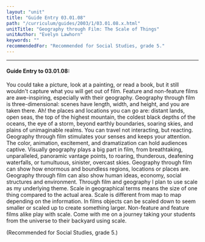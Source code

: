 ```yaml
---
layout: "unit"
title: "Guide Entry 03.01.08"
path: "/curriculum/guides/2003/1/03.01.08.x.html"
unitTitle: "Geography through Film: The Scale of Things"
unitAuthor: "Evelyn Lawhorn"
keywords: ""
recommendedFor: "Recommended for Social Studies, grade 5."
---
```

<body>
<hr/>
<h4>
Guide Entry to 03.01.08:
</h4>
<p>
You could take a picture, look at a painting, or read a book, but it still wouldn't capture what you will get out of film.  Feature and non-feature films are awe-inspiring, especially with their geography.  Geography through film is three-dimensional: scenes have length, width, and height, and you are taken there.  Ah! the places and locations you can go are: distant lands, open seas, the top of the highest mountain, the coldest black depths of the oceans, the eye of a storm, beyond earthly boundaries, soaring skies, and plains of unimaginable realms.  You can travel not interacting, but reacting.  Geography through film stimulates your senses and keeps your attention. The color, animation, excitement, and dramatization can hold audiences captive.  Visually geography plays a big part in film, from breathtaking, unparalleled, panoramic vantage points, to roaring, thunderous, deafening waterfalls, or tumultuous, sinister, overcast skies.  Geography through film can show how enormous and boundless regions, locations or places are.  Geography through film can also show human ideas, economy, social structures and environment.  Through film and geography I plan to use scale as my underlying theme.  Scale in geographical terms means the size of one thing compared to the actual area.  Scale is different from map to map depending on the information.  In films objects can be scaled down to seem smaller or scaled up to create something larger.  Non-feature and feature films alike play with scale.  Come with me on a journey taking your students from the universe to their backyard using scale.
</p>
<p>
(Recommended for Social Studies, grade 5.)
</p>
</body>